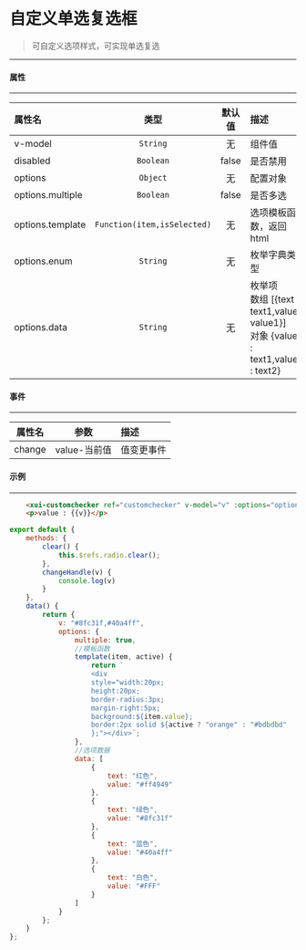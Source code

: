 # 自定义单选复选框
> 可自定义选项样式，可实现单选复选
---
#### 属性
---
| 属性名           | 类型                          | 默认值 | 描述                                                                                   |
| :--------------- | :---------------------------: | :----: | :------------------------------------------------------------------------------------- |
| v-model          | ` String `                    | 无     | 组件值                                                                                 |
| disabled         | ` Boolean `                   | false  | 是否禁用                                                                               |
| options          | ` Object `                    | 无     | 配置对象                                                                               |
| options.multiple | ` Boolean `                   | false  | 是否多选                                                                               |
| options.template | ` Function(item,isSelected) ` | 无     | 选项模板函数，返回html                                                                 |
| options.enum     | ` String `                    | 无     | 枚举字典类型                                                                           |
| options.data     | ` String `                    | 无     | 枚举项<br>数组 [{text : text1,value : value1}]<br>对象 {value1 : text1,value2 : text2} |
#### 事件
---
| 属性名 | 参数         | 描述       |
| :----: | :----------: | :--------- |
| change | value-当前值 | 值变更事件 |  |

#### 示例
---
<template>
  <div class="demo-container">
    <xui-customchecker ref="customchecker" v-model="v" :options="options" @change="changeHandle"></xui-customchecker>
    <p>value : {{v}}</p>
  </div>
</template>

<script>
export default {
	methods: {
		clear() {
			this.$refs.radio.clear();
		},
		changeHandle(v) {
            console.log(v)
        }
	},
	data() {
		return {
			v: "#8fc31f,#40a4ff",
			options: {
				multiple: true,
				template(item, active) {
                    return `
                    <div 
                    style="width:20px;
                    height:20px;
                    border-radius:3px;
                    margin-right:5px;
                    background:${item.value};
                    border:2px solid ${active ? "orange" : "#bdbdbd"
                    };"></div>`;
				},
				data: [
					{
						text: "红色",
						value: "#ff4949"
					},
					{
						text: "绿色",
						value: "#8fc31f"
					},
					{
						text: "蓝色",
						value: "#40a4ff"
					},
					{
						text: "白色",
						value: "#FFF"
					}
				]
			}
		};
	}
};
</script>
<style>
.demo-container button{
    margin-right:10px;
}
</style>
``` html
    <xui-customchecker ref="customchecker" v-model="v" :options="options" @change="changeHandle"></xui-customchecker>
    <p>value : {{v}}</p>
```
``` js
export default {
	methods: {
		clear() {
			this.$refs.radio.clear();
		},
		changeHandle(v) {
            console.log(v)
        }
	},
	data() {
		return {
			v: "#8fc31f,#40a4ff",
			options: {
                multiple: true,
                //模板函数
				template(item, active) {
                    return `
                    <div 
                    style="width:20px;
                    height:20px;
                    border-radius:3px;
                    margin-right:5px;
                    background:${item.value};
                    border:2px solid ${active ? "orange" : "#bdbdbd"
                    };"></div>`;
                },
                //选项数据
				data: [
					{
						text: "红色",
						value: "#ff4949"
					},
					{
						text: "绿色",
						value: "#8fc31f"
					},
					{
						text: "蓝色",
						value: "#40a4ff"
					},
					{
						text: "白色",
						value: "#FFF"
					}
				]
			}
		};
	}
};
```
